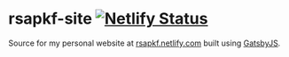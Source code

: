 # rsapkf-site [![Netlify Status](https://api.netlify.com/api/v1/badges/30873518-c1f3-4f3c-9de1-77f6d5c878cb/deploy-status)](https://app.netlify.com/sites/rsapkf/deploys)

Source for my personal website at [rsapkf.netlify.com](https://rsapkf.netlify.com/) built using [GatsbyJS](https://github.com/gatsbyjs/gatsby).
